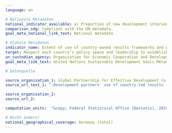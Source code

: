```yaml
---
language: en

# Nationale Metadaten
national_indicator_available: a) Proportion of new development interventions drawn from country-led result frameworks by providers of development cooperation<br>b) Proportion of results indicators drawn from country-led results frameworks by providers of development cooperation<br>c) Proportion of results indicators which will be monitored using government sources and monitoring systems by providers of development cooperation
comparison_sdg: Compliant with the UN metadata.
goal_meta_national_link_text: National metadata

# Globale Metadaten
indicator_name: Extent of use of country-owned results frameworks and planning tools by providers of development cooperation
target: Respect each country’s policy space and leadership to establish and implement policies for poverty eradication and sustainable development
un_custodian_agency: Organisation for Economic Cooperation and Development (OECD), United Nations Development Programme (UNDP)
goal_meta_link_text: United Nations Sustainable Development Goals Metadata

# Datenquelle

source_organisation_1: Global Partnership for Effective Development Co-operation
source_url_text_1: "-Development partners' use of country-led results frameworks - New development interventions draw their objectives from country-led results frameworks"

source_organisation_2:
source_url_2:

computation_units:  "&copy; Federal Statistical Office (Destatis), 2019"

# Nicht ändern!
national_geographical_coverage: Germany (total)
---
```

